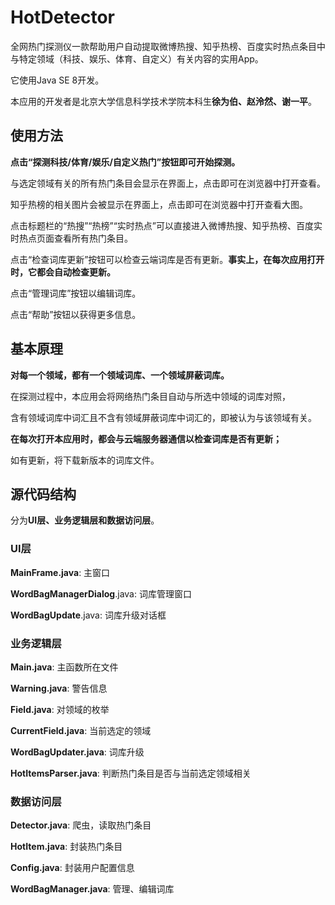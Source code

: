 # HotDetector
全网热门探测仪一款帮助用户自动提取微博热搜、知乎热榜、百度实时热点条目中与特定领域（科技、娱乐、体育、自定义）有关内容的实用App。

它使用Java SE 8开发。

本应用的开发者是北京大学信息科学技术学院本科生**徐为伯、赵泠然、谢一平**。

## 使用方法

**点击“探测科技/体育/娱乐/自定义热门”按钮即可开始探测。**

与选定领域有关的所有热门条目会显示在界面上，点击即可在浏览器中打开查看。

知乎热榜的相关图片会被显示在界面上，点击即可在浏览器中打开查看大图。

点击标题栏的“热搜”“热榜”“实时热点”可以直接进入微博热搜、知乎热榜、百度实时热点页面查看所有热门条目。

点击“检查词库更新”按钮可以检查云端词库是否有更新。**事实上，在每次应用打开时，它都会自动检查更新。**

点击“管理词库”按钮以编辑词库。

点击“帮助”按钮以获得更多信息。

## 基本原理

**对每一个领域，都有一个领域词库、一个领域屏蔽词库。**

在探测过程中，本应用会将网络热门条目自动与所选中领域的词库对照，

含有领域词库中词汇且不含有领域屏蔽词库中词汇的，即被认为与该领域有关。

**在每次打开本应用时，都会与云端服务器通信以检查词库是否有更新；**

如有更新，将下载新版本的词库文件。

## 源代码结构

分为**UI层、业务逻辑层和数据访问层**。

### UI层

**MainFrame.java**: 主窗口

**WordBagManagerDialog**.java: 词库管理窗口

**WordBagUpdate**.java: 词库升级对话框

### 业务逻辑层

**Main.java**: 主函数所在文件

**Warning.java**: 警告信息

**Field.java**: 对领域的枚举

**CurrentField.java**: 当前选定的领域

**WordBagUpdater.java**: 词库升级

**HotItemsParser.java**: 判断热门条目是否与当前选定领域相关

### 数据访问层

**Detector.java**: 爬虫，读取热门条目

**HotItem.java**: 封装热门条目

**Config.java**: 封装用户配置信息

**WordBagManager.java**: 管理、编辑词库
